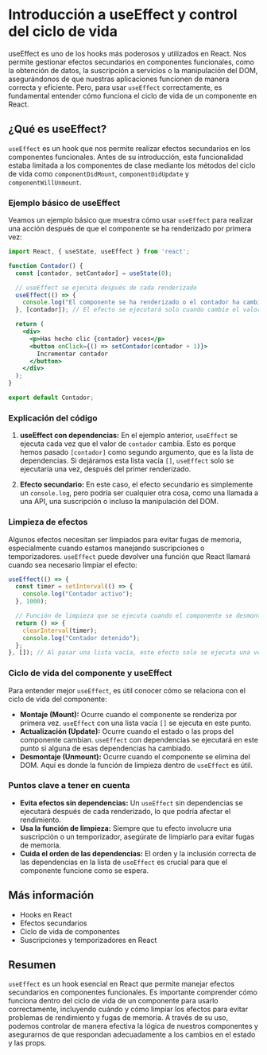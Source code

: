 # Introducción a useEffect y control del ciclo de vida

useEffect es uno de los hooks más poderosos y utilizados en React. Nos permite gestionar efectos secundarios en componentes funcionales, como la obtención de datos, la suscripción a servicios o la manipulación del DOM, asegurándonos de que nuestras aplicaciones funcionen de manera correcta y eficiente. Pero, para usar `useEffect` correctamente, es fundamental entender cómo funciona el ciclo de vida de un componente en React.

## ¿Qué es useEffect?

`useEffect` es un hook que nos permite realizar efectos secundarios en los componentes funcionales. Antes de su introducción, esta funcionalidad estaba limitada a los componentes de clase mediante los métodos del ciclo de vida como `componentDidMount`, `componentDidUpdate` y `componentWillUnmount`.

### Ejemplo básico de useEffect

Veamos un ejemplo básico que muestra cómo usar `useEffect` para realizar una acción después de que el componente se ha renderizado por primera vez:

```jsx
import React, { useState, useEffect } from 'react';

function Contador() {
  const [contador, setContador] = useState(0);

  // useEffect se ejecuta después de cada renderizado
  useEffect(() => {
    console.log("El componente se ha renderizado o el contador ha cambiado");
  }, [contador]); // El efecto se ejecutará solo cuando cambie el valor de 'contador'

  return (
    <div>
      <p>Has hecho clic {contador} veces</p>
      <button onClick={() => setContador(contador + 1)}>
        Incrementar contador
      </button>
    </div>
  );
}

export default Contador;
```

### Explicación del código

1. **useEffect con dependencias:** En el ejemplo anterior, `useEffect` se ejecuta cada vez que el valor de `contador` cambia. Esto es porque hemos pasado `[contador]` como segundo argumento, que es la lista de dependencias. Si dejáramos esta lista vacía `[]`, `useEffect` solo se ejecutaría una vez, después del primer renderizado.

2. **Efecto secundario:** En este caso, el efecto secundario es simplemente un `console.log`, pero podría ser cualquier otra cosa, como una llamada a una API, una suscripción o incluso la manipulación del DOM.

### Limpieza de efectos

Algunos efectos necesitan ser limpiados para evitar fugas de memoria, especialmente cuando estamos manejando suscripciones o temporizadores. `useEffect` puede devolver una función que React llamará cuando sea necesario limpiar el efecto:

```jsx
useEffect(() => {
  const timer = setInterval(() => {
    console.log("Contador activo");
  }, 1000);

  // Función de limpieza que se ejecuta cuando el componente se desmonta o se actualiza
  return () => {
    clearInterval(timer);
    console.log("Contador detenido");
  };
}, []); // Al pasar una lista vacía, este efecto solo se ejecuta una vez, cuando el componente se monta
```

### Ciclo de vida del componente y useEffect

Para entender mejor `useEffect`, es útil conocer cómo se relaciona con el ciclo de vida del componente:

- **Montaje (Mount):** Ocurre cuando el componente se renderiza por primera vez. `useEffect` con una lista vacía `[]` se ejecuta en este punto.
- **Actualización (Update):** Ocurre cuando el estado o las props del componente cambian. `useEffect` con dependencias se ejecutará en este punto si alguna de esas dependencias ha cambiado.
- **Desmontaje (Unmount):** Ocurre cuando el componente se elimina del DOM. Aquí es donde la función de limpieza dentro de `useEffect` es útil.

### Puntos clave a tener en cuenta

- **Evita efectos sin dependencias:** Un `useEffect` sin dependencias se ejecutará después de cada renderizado, lo que podría afectar el rendimiento.
- **Usa la función de limpieza:** Siempre que tu efecto involucre una suscripción o un temporizador, asegúrate de limpiarlo para evitar fugas de memoria.
- **Cuida el orden de las dependencias:** El orden y la inclusión correcta de las dependencias en la lista de `useEffect` es crucial para que el componente funcione como se espera.

## Más información

- Hooks en React
- Efectos secundarios
- Ciclo de vida de componentes
- Suscripciones y temporizadores en React

## Resumen

`useEffect` es un hook esencial en React que permite manejar efectos secundarios en componentes funcionales. Es importante comprender cómo funciona dentro del ciclo de vida de un componente para usarlo correctamente, incluyendo cuándo y cómo limpiar los efectos para evitar problemas de rendimiento y fugas de memoria. A través de su uso, podemos controlar de manera efectiva la lógica de nuestros componentes y asegurarnos de que respondan adecuadamente a los cambios en el estado y las props.